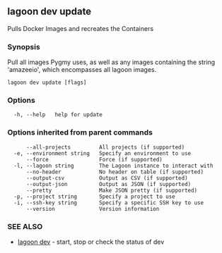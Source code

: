 ## lagoon dev update

Pulls Docker Images and recreates the Containers

### Synopsis

Pull all images Pygmy uses, as well as any images containing
the string 'amazeeio', which encompasses all lagoon images.

```
lagoon dev update [flags]
```

### Options

```
  -h, --help   help for update
```

### Options inherited from parent commands

```
      --all-projects         All projects (if supported)
  -e, --environment string   Specify an environment to use
      --force                Force (if supported)
  -l, --lagoon string        The Lagoon instance to interact with
      --no-header            No header on table (if supported)
      --output-csv           Output as CSV (if supported)
      --output-json          Output as JSON (if supported)
      --pretty               Make JSON pretty (if supported)
  -p, --project string       Specify a project to use
  -i, --ssh-key string       Specify a specific SSH key to use
      --version              Version information
```

### SEE ALSO

* [lagoon dev](lagoon_dev.md)	 - start, stop or check the status of dev

